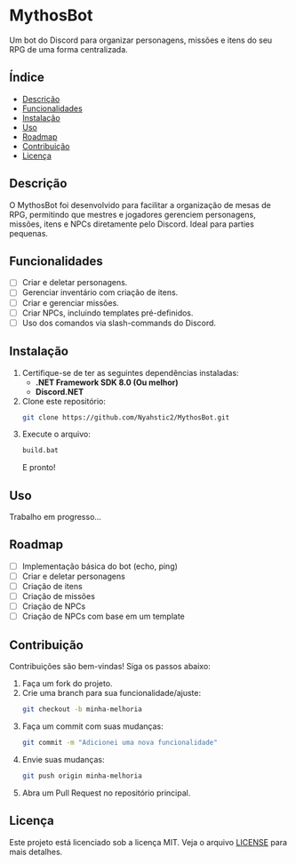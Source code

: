 
# MythosBot
Um bot do Discord para organizar personagens, missões e itens do seu RPG de uma forma centralizada.

## Índice
- [Descrição](#descrição)
- [Funcionalidades](#funcionalidades)
- [Instalação](#instalação)
- [Uso](#uso)
- [Roadmap](#roadmap)
- [Contribuição](#contribuição)
- [Licença](#licença)

## Descrição
O MythosBot foi desenvolvido para facilitar a organização de mesas de RPG, permitindo que mestres e jogadores gerenciem personagens, missões, itens e NPCs diretamente pelo Discord. Ideal para parties pequenas.

## Funcionalidades
- [ ] Criar e deletar personagens.
- [ ] Gerenciar inventário com criação de itens.
- [ ] Criar e gerenciar missões.
- [ ] Criar NPCs, incluindo templates pré-definidos.
- [ ] Uso dos comandos via slash-commands do Discord.

## Instalação
1. Certifique-se de ter as seguintes dependências instaladas:
   - **.NET Framework SDK 8.0 (Ou melhor)**
   - **Discord.NET**
2. Clone este repositório:
   ```bash
   git clone https://github.com/Nyahstic2/MythosBot.git
   ```
3. Execute o arquivo:
   ```bash
   build.bat
   ```
   E pronto!

## Uso
Trabalho em progresso...

## Roadmap
- [ ] Implementação básica do bot (echo, ping)
- [ ] Criar e deletar personagens
- [ ] Criação de itens
- [ ] Criação de missões
- [ ] Criação de NPCs
- [ ] Criação de NPCs com base em um template

## Contribuição
Contribuições são bem-vindas! Siga os passos abaixo:
1. Faça um fork do projeto.
2. Crie uma branch para sua funcionalidade/ajuste:
   ```bash
   git checkout -b minha-melhoria
   ```
3. Faça um commit com suas mudanças:
   ```bash
   git commit -m "Adicionei uma nova funcionalidade"
   ```
4. Envie suas mudanças:
   ```bash
   git push origin minha-melhoria
   ```
5. Abra um Pull Request no repositório principal.

## Licença
Este projeto está licenciado sob a licença MIT. Veja o arquivo [LICENSE](LICENSE) para mais detalhes.

[^1]: Versões futuras do bot usará .env variables em vez de config.json
